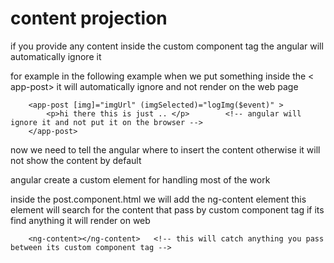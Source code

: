# content projection

if you provide any content inside the custom component tag the angular will automatically ignore it 

for example in the following example when we put something inside the < app-post> it will automatically ignore and not render on the web page

        <app-post [img]="imgUrl" (imgSelected)="logImg($event)" >
            <p>hi there this is just .. </p>        <!-- angular will ignore it and not put it on the browser -->
        </app-post>

now we need to tell the angular where to insert the content otherwise it will not show the content by default

angular create a custom element for handling most of the work

inside the post.component.html we will add the ng-content element this element will search for the content that pass by custom component tag if its find anything it will render on web

        <ng-content></ng-content>   <!-- this will catch anything you pass between its custom component tag -->